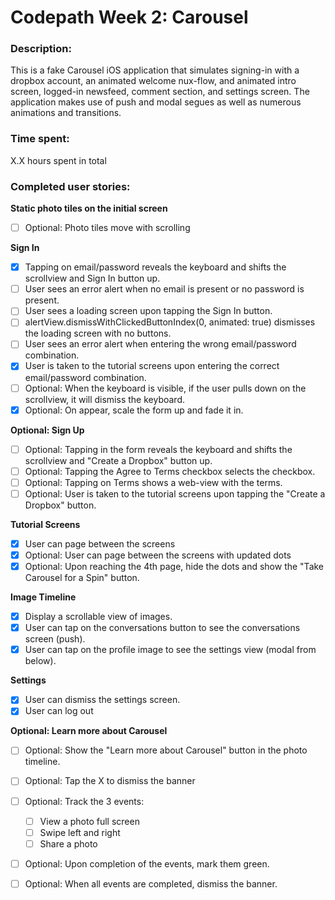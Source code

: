 # Codepath Week 2: Carousel

### Description:
This is a fake Carousel iOS application that simulates signing-in with a dropbox account, an animated welcome nux-flow, and animated intro screen, logged-in newsfeed, comment section, and settings screen. The application makes use of push and modal segues as well as numerous animations and transitions.

### Time spent:
X.X hours spent in total

### Completed user stories:

**Static photo tiles on the initial screen**
 * [ ] Optional: Photo tiles move with scrolling

**Sign In**
 * [x] Tapping on email/password reveals the keyboard and shifts the scrollview and Sign In button up.
 * [ ] User sees an error alert when no email is present or no password is present.
 * [ ] User sees a loading screen upon tapping the Sign In button.
 * [ ] alertView.dismissWithClickedButtonIndex(0, animated: true) dismisses the loading screen with no buttons.
 * [ ] User sees an error alert when entering the wrong email/password combination.
 * [x] User is taken to the tutorial screens upon entering the correct email/password combination.
 * [ ] Optional: When the keyboard is visible, if the user pulls down on the scrollview, it will dismiss the keyboard.
 * [x] Optional: On appear, scale the form up and fade it in.

**Optional: Sign Up**
 * [ ] Optional: Tapping in the form reveals the keyboard and shifts the scrollview and "Create a Dropbox" button up.
 * [ ] Optional: Tapping the Agree to Terms checkbox selects the checkbox.
 * [ ] Optional: Tapping on Terms shows a web-view with the terms.
 * [ ] Optional: User is taken to the tutorial screens upon tapping the "Create a Dropbox" button.

**Tutorial Screens**
 * [x] User can page between the screens
 * [x] Optional: User can page between the screens with updated dots
 * [x] Optional: Upon reaching the 4th page, hide the dots and show the "Take Carousel for a Spin" button.

**Image Timeline**
 * [x] Display a scrollable view of images.
 * [x] User can tap on the conversations button to see the conversations screen (push).
 * [x] User can tap on the profile image to see the settings view (modal from below).

**Settings**
 * [x] User can dismiss the settings screen.
 * [x] User can log out

**Optional: Learn more about Carousel**
 * [ ] Optional: Show the "Learn more about Carousel" button in the photo timeline.
 * [ ] Optional: Tap the X to dismiss the banner
 * [ ] Optional: Track the 3 events:
   * [ ] View a photo full screen
   * [ ] Swipe left and right
   * [ ] Share a photo
 * [ ] Optional: Upon completion of the events, mark them green.
 * [ ] Optional: When all events are completed, dismiss the banner.

